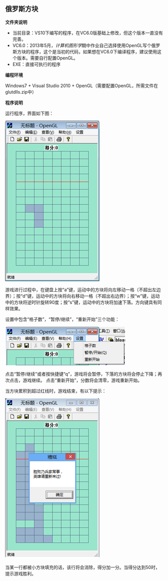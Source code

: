 ## 俄罗斯方块 ##

**文件夹说明**

* 当前目录：VS10下编写的程序，在VC6.0版基础上修改，但这个版本一直没有完善。
* VC6.0：2013年5月，*计算机图形学*期中作业自己选择使用OpenGL写个俄罗斯方块的程序，这个是当初的代码，如果想在VC6.0下编译程序，建议使用这个版本。需要自行配置OpenGL。
* EXE：直接可执行的程序

**编程环境**

Windows7 + Visual Studio 2010 + OpenGL（需要配置OpenGL，所需文件在glutdlls.zip中）

**程序说明**

运行程序，界面如下图：

![start](/Image/start.png)

游戏进行过程中，在键盘上按“a”键，运动中的方块将向左移动一格（不超出左边界）；按“d”键，运动中的方块将向右移动一格（不超出右边界）；按“w”键，运动中的方块将逆时针旋转90度；按“s”键，运动中的方块将加速下落。方向键具有同样效果。

设置中包含“格子数”，“暂停/继续”，“重新开始”三个功能：

![set](/Image/set.png)

点击“暂停/继续”或者按快捷键“q”，游戏将会暂停，下落的方块将会停止下降；再次点击，游戏继续。
点击“重新开始”，分数将会清零，游戏重新开始。

当方块累积到超过红线时，游戏结束，有以下提示：

![failure](/Image/failure.png)

当某一行都被小方块填充的话，该行将会消除，得分加一分。当得分达到50时，提示游戏胜利。

